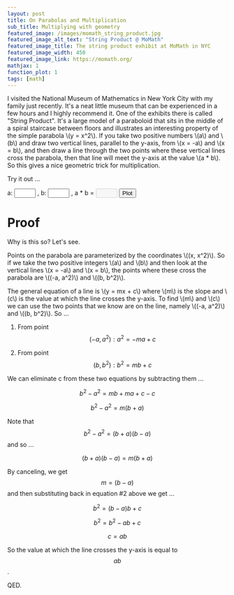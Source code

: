 ```yaml
---
layout: post
title: On Parabolas and Multiplication
sub_title: Multiplying with geometry
featured_image: /images/momath_string_product.jpg
featured_image_alt_text: "String Product @ MoMath"
featured_image_title: The string product exhibit at MoMath in NYC
featured_image_width: 450
featured_image_link: https://momath.org/
mathjax: 1
function_plot: 1
tags: [math]
---
```


I visited the National Museum of Mathematics in New York City with my family just recently.  It's a neat little museum
that can be experienced in a few hours and I highly recommend it.  One of the exhibits there is called "String Product".
It's a large model of a paraboloid that sits in the middle of a spiral staircase between floors and illustrates an
interesting property of the simple parabola \\(y = x^2\\).  If you take two positive numbers \\(a\\) and \\(b\\) and
draw two vertical lines, parallel to the y-axis, from \\(x = -a\\) and \\(x = b\\), and then draw a line through the
two points where these vertical lines cross the parabola, then that line will meet the y-axis at the value \\(a * b\\).
So this gives a nice geometric trick for multiplication.

Try it out ...

<div id="plot-1" style="margin:auto;width:fit-content"></div>

<p>
  a: <input id="a-value" size="3"/>
  , b: <input id="b-value" size="3"/>
  , a * b = <input id="ab-value" size="3" disabled="true" />
  <button id="button" onclick="buttonClick()">Plot</button>
</p>

<script>
  function buttonClick() {
    var a = document.getElementById("a-value").value;
    var b = document.getElementById("b-value").value;
    plot(a, b);
  }

  function checkNumber(x) {
    return !(isNaN(x) || x < 0 || x > 10);
  }

  function checkNumbers(numbers) {
    var ok = true;
    numbers.forEach(function(x) {
      if(!checkNumber(x)) {
        alert('Inputs must be numbers between 0 and 10');
        ok = false;
      }
    });
    return ok;
  }

  function plot(a, b) {
    if(!checkNumbers([a, b])) return;

    // New line equation and annotation text labels
    var lineEquation = (b - a) + 'x + ' + (a * b);
    var aText = 'x = -' + a;
    var bText = 'x = ' + b;
    var productText = 'y = ' + (a * b);

    // Update config
    config = {
      target: '#plot-1',
      width: 700,
      height: 500,
      disableZoom: true,
      xAxis: { domain: [-12, 12] },
      yAxis: { domain: [0, 110] },
      data: [ { fn: 'x^2', color: 'blue' } ],
      annotations: []
    };

    // Reset the plot.
    // It seems that I need to do this in order to get the new annotation text labels to show correctly.
    functionPlot(config);

    // New line plot and annotations
    config.data[1] = { fn: lineEquation, color: 'green' };
    config.annotations[0] = { x: -a, text: aText };
    config.annotations[1] = { x: b, text: bText };
    config.annotations[2] = { y: a * b, text: productText };

    // Update the plot and the equation result value
    functionPlot(config);
    
    document.getElementById("ab-value").value = a * b;
  }

  // Initial values to plot
  var aValue = 2;
  var bValue = 4;
  document.getElementById("a-value").value = aValue;
  document.getElementById("b-value").value = bValue;
  plot(aValue, bValue);
</script>

# Proof

Why is this so?  Let's see.

Points on the parabola are parameterized by the coordinates \\((x, x^2)\\).  So if we take the two positive integers
\\(a\\) and \\(b\\) and then look at the vertical lines \\(x = -a\\) and \\(x = b\\), the points where these cross the
parabola are \\((-a, a^2)\\) and \\((b, b^2)\\).

The general equation of a line is \\(y = mx + c\\) where \\(m\\) is the slope and \\(c\\) is the value at which the line
crosses the y-axis.  To find \\(m\\) and \\(c\\) we can use the two points that we know are on the line, namely
\\((-a, a^2)\\) and \\((b, b^2)\\).  So ...

1) From point $$(-a, a^2): a^2 = -ma + c$$

2) From point $$(b, b^2): b^2 = mb + c$$

We can eliminate c from these two equations by subtracting them ...

$$b^2 - a^2 = mb + ma + c - c$$

$$b^2 - a^2 = m(b + a)$$

Note that $$b^2 - a^2 = (b + a)(b - a)$$ and so ...

$$(b + a)(b - a) = m(b + a)$$

By canceling, we get $$m = (b - a)$$ and then substituting back in equation #2 above we get ...

$$b^2 = (b - a)b + c$$

$$b^2 = b^2 - ab + c$$

$$c = ab$$

So the value at which the line crosses the y-axis is equal to $$ab$$.

QED.


